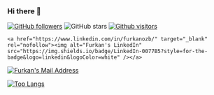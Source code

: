 ### Hi there 👋

[![GitHub followers](https://img.shields.io/github/followers/furkanozb?style=social)](https://github.com/furkanozb?tab=followers)
![GitHub stars](https://img.shields.io/github/stars/furkanozb?style=social)
[![Github visitors](https://visitor-badge.glitch.me/badge?page_id=furkanozb.visitor-badge)](https://GitHub.com/furkanozb/StrapDown.js/stargazers/)
  
  
    <a href="https://www.linkedin.com/in/furkanozb/" target="_blank" rel="nofollow"><img alt="Furkan's LinkedIn" src="https://img.shields.io/badge/LinkedIn-0077B5?style=for-the-badge&logo=linkedin&logoColor=white" /></a>
    
  <a href="mailto:furkanozb37@gmail.com" target="_blank" rel="nofollow"><img alt="Furkan's Mail Address" src="https://img.shields.io/badge/Gmail-D14836?style=for-the-badge&logo=gmail&logoColor=white" /></a>



<!--
**furkanozb/furkanozb** is a ✨ _special_ ✨ repository because its `README.md` (this file) appears on your GitHub profile.

Here are some ideas to get you started:

- 🔭 I’m currently working on ...
- 🌱 I’m currently learning ...
- 👯 I’m looking to collaborate on ...
- 🤔 I’m looking for help with ...
- 💬 Ask me about ...
- 📫 How to reach me: ...
- 😄 Pronouns: ...
- ⚡ Fun fact: ...
-->
[![Top Langs](https://github-readme-stats.vercel.app/api/top-langs/?username=furkanozb)](https://github.com/furkanozb/furkanozb/github-readme-stats)





